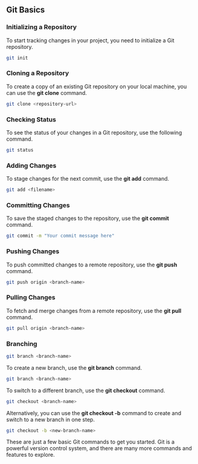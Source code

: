## Git Basics

### Initializing a Repository

To start tracking changes in your project, you need to initialize a Git repository.

```bash
git init
```

### Cloning a Repository
To create a copy of an existing Git repository on your local machine, you can use the **git clone** command.
```bash
git clone <repository-url>
```

### Checking Status
To see the status of your changes in a Git repository, use the following command.
```bash
git status
```

### Adding Changes
To stage changes for the next commit, use the **git add** command.
```bash
git add <filename>
```

### Committing Changes
To save the staged changes to the repository, use the **git commit** command.
```bash
git commit -m "Your commit message here"
```

### Pushing Changes
To push committed changes to a remote repository, use the **git push** command.
```bash
git push origin <branch-name>
```

### Pulling Changes
To fetch and merge changes from a remote repository, use the **git pull** command.
```bash
git pull origin <branch-name>
```

### Branching
```bash
git branch <branch-name>
```
To create a new branch, use the **git branch** command.
```bash
git branch <branch-name>
```
To switch to a different branch, use the **git checkout** command.
```bash
git checkout <branch-name>
```
Alternatively, you can use the **git checkout -b** command to create and switch to a new branch in one step.
```bash
git checkout -b <new-branch-name>
```

These are just a few basic Git commands to get you started. Git is a powerful version control system, and there are many more commands and features to explore.